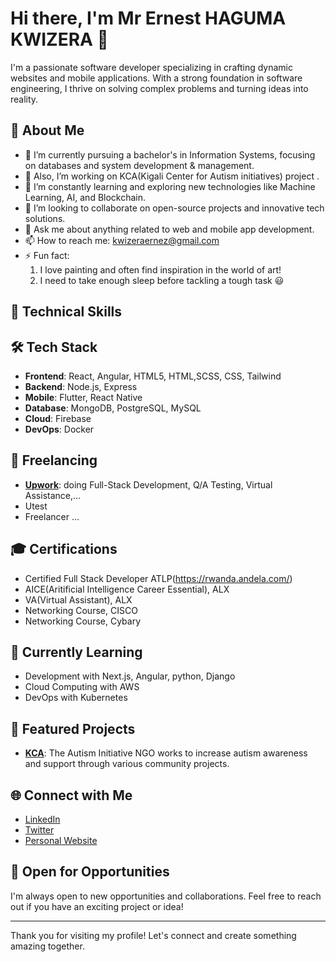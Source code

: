 # Hi there, I'm Mr Ernest HAGUMA KWIZERA 👋

I'm a passionate software developer specializing in crafting dynamic websites and mobile applications. With a strong foundation in software engineering, I thrive on solving complex problems and turning ideas into reality.

## 🚀 About Me

- 🔭 I’m currently pursuing a bachelor's in Information Systems, focusing on databases and system development & management.
- 🔭 Also, I’m working on KCA(Kigali Center for Autism initiatives) project .
- 🌱 I’m constantly learning and exploring new technologies like Machine Learning, AI, and Blockchain.
- 👯 I’m looking to collaborate on open-source projects and innovative tech solutions.
- 💬 Ask me about anything related to web and mobile app development.
- 📫 How to reach me: kwizeraernez@gmail.com
- ⚡ Fun fact: 
  1. I love painting and often find inspiration in the world of art!
  2. I need to take enough sleep before tackling a tough task 😃

## 💼 Technical Skills

## 🛠 Tech Stack

- **Frontend**: React, Angular, HTML5, HTML,SCSS, CSS, Tailwind
- **Backend**: Node.js, Express
- **Mobile**: Flutter, React Native
- **Database**: MongoDB, PostgreSQL, MySQL
- **Cloud**: Firebase
- **DevOps**: Docker

## 🚀 Freelancing

- **[Upwork](https://www.upwork.com/freelancers/~01d56c6e935507ef0d)**: doing Full-Stack Development, Q/A Testing, Virtual Assistance,...
- Utest
- Freelancer ...

## 🎓 Certifications

- Certified Full Stack Developer  ATLP(https://rwanda.andela.com/)
- AICE(Aritificial Intelligence Career Essential), ALX
- VA(Virtual Assistant), ALX
- Networking Course, CISCO
- Networking Course, Cybary

## 🚀 Currently Learning

- Development with Next.js, Angular, python, Django 
- Cloud Computing with AWS
- DevOps with Kubernetes

## 🌟 Featured Projects

- **[KCA](https://github.com/Zeden12/kigali-center-for-autism-initiatives-fn)**: The Autism Initiative NGO works to increase autism awareness and support through various community projects.

## 🌐 Connect with Me

- [LinkedIn](https://www.linkedin.com/in/ernest-haguma-kwizera-709195241/)
- [Twitter](https://twitter.com/ZedishCharm)
- [Personal Website](https://ernez.netlify.app/)

## 🤝 Open for Opportunities

I'm always open to new opportunities and collaborations. Feel free to reach out if you have an exciting project or idea!

---

Thank you for visiting my profile! Let's connect and create something amazing together.
